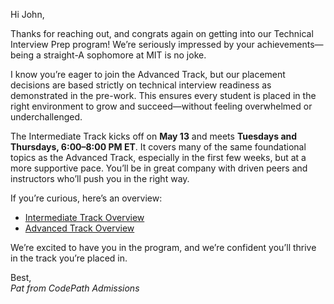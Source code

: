 Hi John,

Thanks for reaching out, and congrats again on getting into our Technical Interview Prep program! We’re seriously impressed by your achievements—being a straight-A sophomore at MIT is no joke.

I know you’re eager to join the Advanced Track, but our placement decisions are based strictly on technical interview readiness as demonstrated in the pre-work. This ensures every student is placed in the right environment to grow and succeed—without feeling overwhelmed or underchallenged.

The Intermediate Track kicks off on **May 13** and meets **Tuesdays and Thursdays, 6:00–8:00 PM ET**. It covers many of the same foundational topics as the Advanced Track, especially in the first few weeks, but at a more supportive pace. You’ll be in great company with driven peers and instructors who’ll push you in the right way.

If you’re curious, here’s an overview:
- [Intermediate Track Overview](https://placeholder.link/intermediate)
- [Advanced Track Overview](https://placeholder.link/advanced)

We’re excited to have you in the program, and we’re confident you’ll thrive in the track you’re placed in.

Best,  
*Pat from CodePath Admissions*
